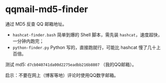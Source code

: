 # qqmail-md5-finder

通过 MD5 反查 QQ 邮箱地址。

- `hashcat-finder.bash` 简单到爆的 Shell 脚本，需先装 `hashcat`，速度超快，一分钟内跑完；
- `python-finder.py` Python 写的，直接跑就行，可能比 hashcat 慢了几十上百倍。

测试 md5: `d7cb040741da00d2275eadbb216b8807` （我的QQ邮箱）。

启示：不要在网上（博客等地）评论时使用QQ数字邮箱。
